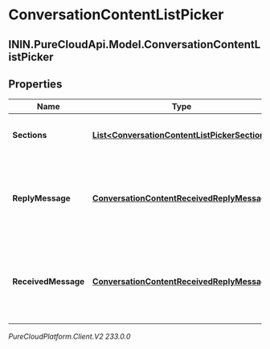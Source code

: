 # ConversationContentListPicker

## ININ.PureCloudApi.Model.ConversationContentListPicker

## Properties

|Name | Type | Description | Notes|
|------------ | ------------- | ------------- | -------------|
| **Sections** | [**List&lt;ConversationContentListPickerSection&gt;**](ConversationContentListPickerSection) | An array of sections in the List Picker. | [optional] |
| **ReplyMessage** | [**ConversationContentReceivedReplyMessage**](ConversationContentReceivedReplyMessage) | The reply message after the user has selected the options from the List Picker. | [optional] |
| **ReceivedMessage** | [**ConversationContentReceivedReplyMessage**](ConversationContentReceivedReplyMessage) | The message prompt to select options in the List Picker sections. | [optional] |



_PureCloudPlatform.Client.V2 233.0.0_
